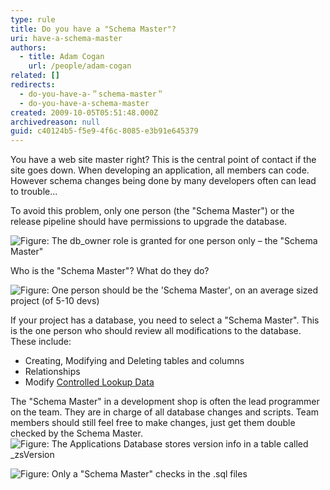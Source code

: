 ```yaml
---
type: rule
title: Do you have a "Schema Master"?
uri: have-a-schema-master
authors:
  - title: Adam Cogan
    url: /people/adam-cogan
related: []
redirects:
  - do-you-have-a-＂schema-master＂
  - do-you-have-a-schema-master
created: 2009-10-05T05:51:48.000Z
archivedreason: null
guid: c40124b5-f5e9-4f6c-8085-e3b91e645379
---
```

You have a web site master right? This is the central point of contact if the site goes down.
When developing an application, all members can code. However schema changes being done by many developers often can lead to trouble...

<!--endintro-->

To avoid this problem, only one person (the "Schema Master") or the release pipeline should have permissions to upgrade the database.

![Figure: The db_owner role is granted for one person only – the "Schema Master"](fullpermission.jpg)

Who is the "Schema Master"? What do they do?   

![Figure: One person should be the 'Schema Master', on an average sized project (of 5-10 devs)](Nick.png)

If your project has a database, you need to select a "Schema Master". This is the one person who should review all modifications to the database. These include:

* Creating, Modifying and Deleting tables and columns
* Relationships
* Modify [Controlled Lookup Data](/do-you-deploy-controlled-lookup-data)

The "Schema Master" in a development shop is often the lead programmer on the team. They are in charge of all database changes and scripts. Team members should still feel free to make changes, just get them double checked by the Schema Master.
![Figure: The Applications Database stores version info in a table called _zsVersion](zsVersionTable.png)  

![Figure: Only a "Schema Master" checks in the .sql files](SQLScriptInTFS.png)